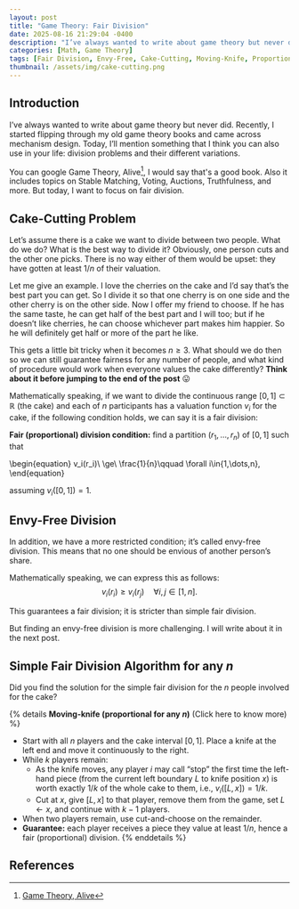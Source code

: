 ```yaml
---
layout: post
title: "Game Theory: Fair Division"
date: 2025-08-16 21:29:04 -0400
description: "I’ve always wanted to write about game theory but never did. Recently, I started flipping through my old game theory books and came across mechanism design. Today, I’ll mention something that I think you can also use in your life: division problems and their different variations."
categories: [Math, Game Theory]
tags: [Fair Division, Envy-Free, Cake-Cutting, Moving-Knife, Proportional Division]
thumbnail: /assets/img/cake-cutting.png
---
```


## Introduction

I’ve always wanted to write about game theory but never did. Recently, I started flipping through my old game theory books and came across mechanism design. Today, I’ll mention something that I think you can also use in your life: division problems and their different variations.

You can google Game Theory, Alive[^alive], I would say that's a good book. Also it includes topics on Stable Matching, Voting, Auctions, Truthfulness, and more. But today, I want to focus on fair division.

## Cake-Cutting Problem

Let’s assume there is a cake we want to divide between two people. What do we do? What is the best way to divide it? Obviously, one person cuts and the other one picks. There is no way either of them would be upset: they have gotten at least $1/n$ of their valuation.

Let me give an example. I love the cherries on the cake and I’d say that’s the best part you can get. So I divide it so that one cherry is on one side and the other cherry is on the other side. Now I offer my friend to choose. If he has the same taste, he can get half of the best part and I will too; but if he doesn’t like cherries, he can choose whichever part makes him happier. So he will definitely get half or more of the part he like.

This gets a little bit tricky when it becomes $n \ge 3$. What should we do then so we can still guarantee fairness for any number of people, and what kind of procedure would work when everyone values the cake differently? **Think about it before jumping to the end of the post** 😛

Mathematically speaking, if we want to divide the continuous range $[0,1] \subset \mathbb{R}$ (the cake) and each of $n$ participants has a valuation function $v_i$ for the cake, if the following condition holds, we can say it is a fair division:

**Fair (proportional) division condition:** find a partition $(r_1,\dots,r_n)$ of $[0,1]$ such that

\begin{equation}
  v_i(r_i)\ \ge\ \frac{1}{n}\qquad \forall i\in\{1,\dots,n\},
\end{equation}

assuming $v_i([0,1])=1$.

## Envy-Free Division

In addition, we have a more restricted condition; it’s called envy-free division. This means that no one should be envious of another person’s share.

Mathematically speaking, we can express this as follows:
$$
v_i(r_i) \ge v_i(r_j) \quad \forall i,j \in [1,n].
$$

This guarantees a fair division; it is stricter than simple fair division.

But finding an envy-free division is more challenging. I will write about it in the next post.

## Simple Fair Division Algorithm for any $n$

Did you find the solution for the simple fair division for the $n$ people involved for the cake?

{% details **Moving-knife (proportional for any $n$)** (Click here to know more) %}

- Start with all $n$ players and the cake interval $[0,1]$. Place a knife at the left end and move it continuously to the right.
- While $k$ players remain:
  - As the knife moves, any player $i$ may call “stop” the first time the left-hand piece (from the current left boundary $L$ to knife position $x$) is worth exactly $1/k$ of the whole cake to them, i.e., $v_i([L,x])=1/k$.
  - Cut at $x$, give $[L,x]$ to that player, remove them from the game, set $L\leftarrow x$, and continue with $k-1$ players.
- When two players remain, use cut-and-choose on the remainder.
- **Guarantee:** each player receives a piece they value at least $1/n$, hence a fair (proportional) division.
{% enddetails %}

## References

[^alive]: [Game Theory, Alive](https://homes.cs.washington.edu/~karlin/GameTheoryBook.pdf)
